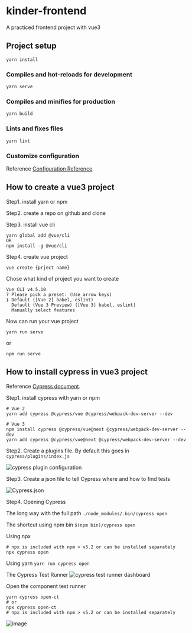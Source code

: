 # kinder-frontend
A practiced frontend project with vue3

## Project setup
```
yarn install
```

### Compiles and hot-reloads for development
```
yarn serve
```

### Compiles and minifies for production
```
yarn build
```

### Lints and fixes files
```
yarn lint
```

### Customize configuration
Reference [Configuration Reference](https://cli.vuejs.org/config/).


## How to create a vue3 project
Step1. install yarn or npm 

Step2. create a repo on github and clone

Step3. install vue cli
```
yarn global add @vue/cli
OR
npm install -g @vue/cli
```
Step4. create vue project
```
vue create {prject name}
```
Chose what kind of project you want to create
```
Vue CLI v4.5.10
? Please pick a preset: (Use arrow keys)
❯ Default ([Vue 2] babel, eslint)
  Default (Vue 3 Preview) ([Vue 3] babel, eslint)
  Manually select features
```

Now can run your vue project
```
yarn run serve
```
or
```
npm run serve
```

## How to install cypress in vue3 project
Reference [Cypress document](https://www.cypress.io/blog/2021/04/06/getting-start-with-cypress-component-testing-vue-2-3/).

Step1. install cypress with yarn or npm
```
# Vue 2
yarn add cypress @cypress/vue @cypress/webpack-dev-server --dev

# Vue 3
npm install cypress @cypress/vue@next @cypress/webpack-dev-server --dev
yarn add cypress @cypress/vue@next @cypress/webpack-dev-server --dev
```

Step2. Create a plugins file. By default this goes in ```cypress/plugins/index.js```

![cypress plugin configuration](https://user-images.githubusercontent.com/48158642/128603338-71ede02f-f318-4aa9-b29e-4ddc236d30f6.png)


Step3. Create a json file to tell Cypress where and how to find tests

![Cypress.json](https://user-images.githubusercontent.com/48158642/128603750-d92733e7-dddc-4204-9ae3-75fd3faa9195.png)


Step4. Opening Cypress

The long way with the full path
```./node_modules/.bin/cypress open```

The shortcut using npm bin
```$(npm bin)/cypress open```

Using npx
```
# npx is included with npm > v5.2 or can be installed separately
npx cypress open
```

Using yarn
```yarn run cypress open```

The Cypress Test Runner
![cypress test runner dashboard](https://user-images.githubusercontent.com/48158642/128603899-63f65ca2-6d0c-457c-a1ed-0b991d0f2f6d.png)

Open the component test runner
```
yarn cypress open-ct 
# or 
npx cypress open-ct
# npx is included with npm > v5.2 or can be installed separately
```
![image](https://user-images.githubusercontent.com/48158642/128604037-30383aa8-b6eb-4c1c-a380-40428028ba91.png)

